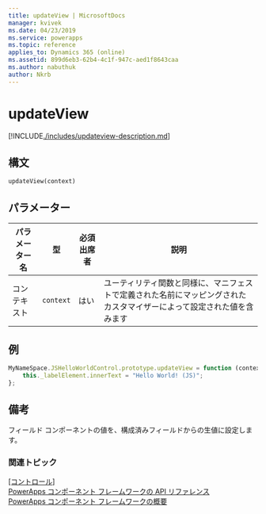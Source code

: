 ```yaml
---
title: updateView | MicrosoftDocs
manager: kvivek
ms.date: 04/23/2019
ms.service: powerapps
ms.topic: reference
applies_to: Dynamics 365 (online)
ms.assetid: 899d6eb3-62b4-4c1f-947c-aed1f8643caa
ms.author: nabuthuk
author: Nkrb
---
```

# <a name="updateview"></a>updateView

[!INCLUDE[./includes/updateview-description.md](./includes/updateview-description.md)]

## <a name="syntax"></a>構文

`updateView(context)`

## <a name="parameters"></a>パラメーター

| パラメーター名|型|必須出席者|説明|
| ------------- |----|--------|-----------|
|コンテキスト|`context`|はい|ユーティリティ関数と同様に、マニフェストで定義された名前にマッピングされたカスタマイザーによって設定された値を含みます|

## <a name="example"></a>例

```JavaScript
MyNameSpace.JSHelloWorldControl.prototype.updateView = function (context) {
    this._labelElement.innerText = "Hello World! (JS)";
};
```

## <a name="remarks"></a>備考

フィールド コンポーネントの値を、構成済みフィールドからの生値に設定します。


### <a name="related-topics"></a>関連トピック

[[コントロール]](../control.md)<br/>
[PowerApps コンポーネント フレームワークの API リファレンス](../../reference/index.md)<br/>
[PowerApps コンポーネント フレームワークの概要](../../overview.md)
